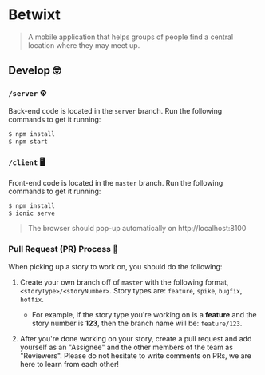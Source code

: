 # Betwixt
> A mobile application that helps groups of people find a central location where they may meet up.

## Develop 🤓

### `/server` ⚙

Back-end code is located in the `server` branch. Run the following commands to get it running:

```bash
$ npm install
$ npm start
```

### `/client` 🖥

Front-end code is located in the `master` branch. Run the following commands to get it running:

```bash
$ npm install
$ ionic serve
```

> The browser should pop-up automatically on http://localhost:8100

### Pull Request (PR) Process 🚀

When picking up a story to work on, you should do the following:

1. Create your own branch off of `master` with the following format, `<storyType>/<storyNumber>`. Story types are: `feature`, `spike`, `bugfix`, `hotfix`.
    - For example, if the story type you're working on is a **feature** and the story number is **123**, then the branch name will be: `feature/123`.

2. After you're done working on your story, create a pull request and add yourself as an "Assignee" and the other members of the team as "Reviewers". Please do not hesitate to write comments on PRs, we are here to learn from each other!